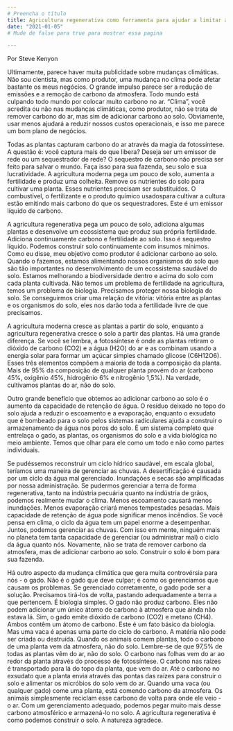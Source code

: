 ```yaml
---
# Preencha o título
title: Agricultura regenerativa como ferramenta para ajudar a limitar as mudanças climáticas.
date: "2021-01-05"
# Mude de false para true para mostrar essa pagina

---
```



Por Steve Kenyon

Ultimamente, parece haver muita publicidade sobre mudanças climáticas. Não sou cientista, mas como produtor, uma mudança no clima pode afetar bastante os meus negócios. O grande impulso parece ser a redução de emissões e a remoção de carbono da atmosfera. Todo mundo está culpando todo mundo por colocar muito carbono no ar. “Clima”, você acredita ou não nas mudanças climáticas, como produtor, não se trata de remover carbono do ar, mas sim de adicionar carbono ao solo. Obviamente, usar menos ajudará a reduzir nossos custos operacionais, e isso me parece um bom plano de negócios.

Todas as plantas capturam carbono do ar através da magia da fotossíntese. A questão é: você captura mais do que libera? Deseja ser um emissor de rede ou um sequestrador de rede? O sequestro de carbono não precisa ser feito para salvar o mundo. Faça isso para sua fazenda, seu solo e sua lucratividade.
A agricultura moderna pega um pouco de solo, aumenta a fertilidade e produz uma colheita. Remove os nutrientes do solo para cultivar uma planta. Esses nutrientes precisam ser substituídos. O combustível, o fertilizante e o produto químico usados ​​para cultivar a cultura estão emitindo mais carbono do que os sequestradores. Este é um emissor líquido de carbono.

A agricultura regenerativa pega um pouco de solo, adiciona algumas plantas e desenvolve um ecossistema que produz sua própria fertilidade. Adiciona continuamente carbono e fertilidade ao solo. Isso é sequestro líquido. Podemos construir solo continuamente com insumos mínimos. Como eu disse, meu objetivo como produtor é adicionar carbono ao solo. Quando o fazemos, estamos alimentando nossos organismos do solo que são tão importantes no desenvolvimento de um ecossistema saudável do solo. Estamos melhorando a biodiversidade dentro e acima do solo com cada planta cultivada. Não temos um problema de fertilidade na agricultura, temos um problema de biologia. Precisamos proteger nossa biologia do solo. Se conseguirmos criar uma relação de vitória: vitória entre as plantas e os organismos do solo, eles nos darão toda a fertilidade livre de que precisamos.

A agricultura moderna cresce as plantas a partir do solo, enquanto a agricultura regenerativa cresce o solo a partir das plantas. Há uma grande diferença. Se você se lembra, a fotossíntese é onde as plantas retiram o dióxido de carbono (CO2) e a água (H2O) do ar e as combinam usando a energia solar para formar um açúcar simples chamado glicose (C6H12O6). Esses três elementos compõem a maioria de toda a composição da planta. Mais de 95% da composição de qualquer planta provém do ar (carbono 45%, oxigênio 45%, hidrogênio 6% e nitrogênio 1,5%). Na verdade, cultivamos plantas do ar, não do solo.

Outro grande benefício que obtemos ao adicionar carbono ao solo é o aumento da capacidade de retenção de água. O resíduo deixado no topo do solo ajuda a reduzir o escoamento e a evaporação, enquanto o exsudato que é bombeado para o solo pelos sistemas radiculares ajuda a construir o armazenamento de água nos poros do solo. É um sistema completo que entrelaça o gado, as plantas, os organismos do solo e a vida biológica no meio ambiente. Temos que olhar para ele como um todo e não como partes individuais.

Se pudéssemos reconstruir um ciclo hídrico saudável, em escala global, teríamos uma maneira de gerenciar as chuvas. A desertificação é causada por um ciclo da água mal gerenciado. Inundações e secas são amplificadas por nossa administração. Se pudermos gerenciar a terra de forma regenerativa, tanto na indústria pecuária quanto na indústria de grãos, podemos realmente mudar o clima. Menos escoamento causará menos inundações. Menos evaporação criará menos tempestades pesadas. Mais capacidade de retenção de água pode significar menos incêndios. Se você pensa em clima, o ciclo da água tem um papel enorme a desempenhar. Juntos, podemos gerenciar as chuvas. Com isso em mente, ninguém mais no planeta tem tanta capacidade de gerenciar (ou administrar mal) o ciclo da água quanto nós. Novamente, não se trata de remover carbono da atmosfera, mas de adicionar carbono ao solo. Construir o solo é bom para sua fazenda.

Há outro aspecto da mudança climática que gera muita controvérsia para nós - o gado. Não é o gado que deve culpar; é como os gerenciamos que causam os problemas. Se gerenciado corretamente, o gado pode ser a solução. Precisamos tirá-los de volta, pastando adequadamente a terra a que pertencem. É biologia simples. O gado não produz carbono. Eles não podem adicionar um único átomo de carbono à atmosfera que ainda não estava lá. Sim, o gado emite dióxido de carbono (CO2) e metano (CH4). Ambos contêm um átomo de carbono. Este é um fato básico da biologia.
Mas uma vaca é apenas uma parte do ciclo do carbono. A matéria não pode ser criada ou destruída. Quando os animais comem plantas, todo o carbono de uma planta vem da atmosfera, não do solo. Lembre-se de que 97,5% de todas as plantas vêm do ar, não do solo. O carbono nas folhas vem do ar ao redor da planta através do processo de fotossíntese. O carbono nas raízes é transportado para lá do topo da planta, que vem do ar.
Até o carbono no exsudato que a planta envia através das pontas das raízes para construir o solo e alimentar os micróbios do solo vem do ar. Quando uma vaca (ou qualquer gado) come uma planta, está comendo carbono da atmosfera. Os animais simplesmente reciclam esse carbono de volta para onde ele veio - o ar. Com um gerenciamento adequado, podemos pegar muito mais desse carbono atmosférico e armazená-lo no solo. A agricultura regenerativa é como podemos construir o solo. A natureza agradece.

